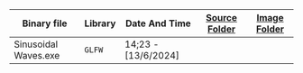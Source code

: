 | Binary file                    | Library  | Date And Time       | [Source Folder](https://github.com/hxajk/30mins-project/tree/master/OpenGL/Arts/src) |[Image Folder](https://github.com/hxajk/30mins-project/tree/master/OpenGL/Arts/img)|
|--------------------------------|----------|----------------------|---------------------------------------------------------------------------------------|--------------------------------------------------------------------------------------------|
|  Sinusoidal Waves.exe          | `GLFW`   |  14;23 - [13/6/2024] |                                                                                       |                                                                                            |